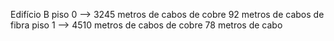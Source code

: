 Edifício B
    piso 0 --> 3245 metros de cabos de cobre
        92 metros de cabos de fibra
    piso 1 --> 4510 metros de cabos de cobre
        78 metros de cabo